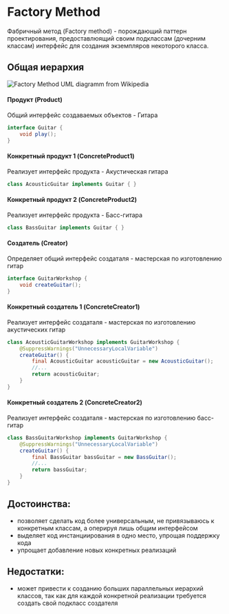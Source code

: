 # Factory Method

Фабричный метод (Factory method) - порождающий паттерн проектирования, предоставлюящий своим подклассам (дочерним классам) интерфейс для создания экземпляров некоторого класса.  

## Общая иерархия
![Factory Method UML diagramm from Wikipedia](https://upload.wikimedia.org/wikipedia/ru/f/f0/FactoryMethodPattern.png)
#### Продукт (Product)
Общий интерфейс создаваемых объектов - Гитара
```java
interface Guitar {
    void play();
}
```
#### Конкретный продукт 1 (ConcreteProduct1)
Реализует интерфейс продукта - Акустическая гитара
```java
class AcousticGuitar implements Guitar { }
```
#### Конкретный продукт 2 (ConcreteProduct2)
Реализует интерфейс продукта - Басс-гитара
```java
class BassGuitar implements Guitar { }
```
#### Создатель (Creator)
Определяет общий интерфейс создаталя - мастерская по изготовлению гитар
```java
interface GuitarWorkshop {
    void createGuitar();
}
```
#### Конкретный создатель 1 (ConcreteCreator1)
Реализует интерфейс создаталя - мастерская по изготовлению акустических гитар
```java
class AcousticGuitarWorkshop implements GuitarWorkshop {
    @SuppressWarnings("UnnecessaryLocalVariable") 
    createGuitar() {
        final AcousticGuitar acousticGuitar = new AcousticGuitar();
        //...
        return acousticGuitar;
    }
}
```
#### Конкретный создатель 2 (ConcreteCreator2)
Реализует интерфейс создаталя - мастерская по изготовлению басс-гитар
```java
class BassGuitarWorkshop implements GuitarWorkshop {
    @SuppressWarnings("UnnecessaryLocalVariable") 
    createGuitar() {
        final BassGuitar bassGuitar = new BassGuitar();
        //...
        return bassGuitar;
    }
}
```
## Достоинства:
* позволяет сделать код более универсальным, не привязываюсь к конкретным классам, а оперируя лишь общим интерфейсом
* выделяет код инстанциирования в одно место, упрощая поддержку кода
* упрощает добавление новых конкретных реализаций 

## Недостатки:
* может привести к созданию больших параллельных иерархий классов, так как для каждой конкретной реализации требуется создать свой подкласс создателя 